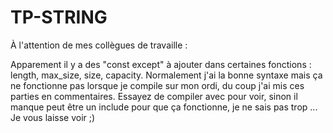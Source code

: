# TP-STRING

À l'attention de mes collègues de travaille :

Apparement il y a des "const except" à ajouter dans certaines fonctions : length, max_size, size, capacity. Normalement j'ai la bonne syntaxe mais ça ne fonctionne pas lorsque je compile sur mon ordi, du coup j'ai mis ces parties en commentaires. Essayez de compiler avec pour voir, sinon il manque peut être un include pour que ça fonctionne, je ne sais pas trop ... Je vous laisse voir ;)
